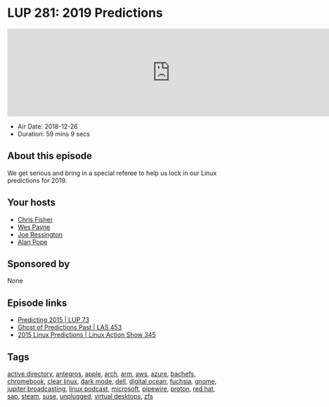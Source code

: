 # LUP 281: 2019 Predictions

<iframe src="https://player.fireside.fm/v2/RUkczH-V+tWt5ySwL?theme=dark" width="740" height="200" frameborder="0" scrolling="no"></iframe>

* Air Date: 2018-12-26
* Duration: 59 mins 9 secs

## About this episode

We get serious and bring in a special referee to help us lock in our Linux predictions for 2019.

## Your hosts
* [Chris Fisher](https://linuxunplugged.com/hosts/chrislas)
* [Wes Payne](https://linuxunplugged.com/hosts/wes)
* [Joe Ressington](https://linuxunplugged.com/hosts/joe)
* [Alan Pope](https://linuxunplugged.com/guests/alanpope)

## Sponsored by

None



## Episode links

  * [Predicting 2015 | LUP 73](https://www.jupiterbroadcasting.com/74612/predicting-2015-lup-73/ "Predicting 2015 | LUP 73")
  * [Ghost of Predictions Past | LAS 453](https://www.jupiterbroadcasting.com/106336/ghost-of-predictions-past-las-453/ "Ghost of Predictions Past | LAS 453")
  * [2015 Linux Predictions | Linux Action Show 345](https://www.jupiterbroadcasting.com/74497/2015-linux-predictions-linux-action-show-345/ "2015 Linux Predictions | Linux Action Show 345")



## Tags

[active directory](https://linuxunplugged.com/tags/active%20directory), [antegros](https://linuxunplugged.com/tags/antegros), [apple](https://linuxunplugged.com/tags/apple), [arch](https://linuxunplugged.com/tags/arch), [arm](https://linuxunplugged.com/tags/arm), [aws](https://linuxunplugged.com/tags/aws), [azure](https://linuxunplugged.com/tags/azure), [bachefs](https://linuxunplugged.com/tags/bachefs), [chromebook](https://linuxunplugged.com/tags/chromebook), [clear linux](https://linuxunplugged.com/tags/clear%20linux), [dark mode](https://linuxunplugged.com/tags/dark%20mode), [dell](https://linuxunplugged.com/tags/dell), [digital ocean](https://linuxunplugged.com/tags/digital%20ocean), [fuchsia](https://linuxunplugged.com/tags/fuchsia), [gnome](https://linuxunplugged.com/tags/gnome), [jupiter broadcasting](https://linuxunplugged.com/tags/jupiter%20broadcasting), [linux podcast](https://linuxunplugged.com/tags/linux%20podcast), [microsoft](https://linuxunplugged.com/tags/microsoft), [pipewire](https://linuxunplugged.com/tags/pipewire), [proton](https://linuxunplugged.com/tags/proton), [red hat](https://linuxunplugged.com/tags/red%20hat), [sap](https://linuxunplugged.com/tags/sap), [steam](https://linuxunplugged.com/tags/steam), [suse](https://linuxunplugged.com/tags/suse), [unplugged](https://linuxunplugged.com/tags/unplugged), [virtual desktops](https://linuxunplugged.com/tags/virtual%20desktops), [zfs](https://linuxunplugged.com/tags/zfs)